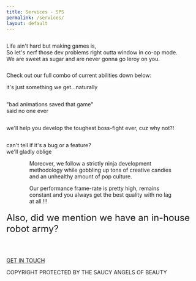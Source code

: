 ```yaml
---
title: Services - SPS
permalink: /services/
layout: default
---
```

<div class="services">
	<div class="banner">
	  <img src="{{ site.github.url }}/assets/images/banners/Video-Games-Services-South-East-Asia-Company.svg" alt="">
	</div>
	<div>
		<p class="banner-text">Life ain't hard but making games is,<br>So let's nerf those dev problems right outta window in co-op mode.<br>We are sweet as sugar and are never gonna go leroy on you.</p>
		<div class="banner-text" style="margin-top: 26px;">Check out our full combo of current abilities down below:</div>
	</div>
	<div class="flex-row">
		<div class="service">
			<img class="img-center" src="{{ site.github.url }}/assets/images/games/Video-Games-2D-3D-Artwork-Service.svg" alt="">
			<p class="banner-text">it's just something we get...naturally</p>
		</div>
		<div class="service">
			<img class="img-center" src="{{ site.github.url }}/assets/images/games/Video-Games-2D-3D-Animations-Service.svg" alt="">
			<p class="banner-text">"bad animations saved that game"<br>said no one ever</p>
		</div>
	</div>
	<div class="flex-row">
		<div class="service">
			<img class="img-center" src="{{ site.github.url }}/assets/images/games/Video-Games-Development-Unity-Engine-Service.svg" alt="">
			<p class="banner-text">we'll help you develop the toughest boss-fight ever,	 cuz why not?!</p>
		</div>
		<div class="service">
			<img class="img-center" src="{{ site.github.url }}/assets/images/games/Video-Games-Quality-Assurance-Service.svg" alt="">
			<p class="banner-text">can't tell if it's a bug or a feature?<br>we'll gladly oblige</p>
		</div>
	</div>
	<div style="margin: 0 60px;">
		<p class="banner-text">Moreover, we follow a strictly ninja development methodology while gobbling up tons of creative candies and an unhealthy amount of pop culture.</p>
		<p class="banner-text">Our performance frame-rate is pretty high, remains constant and you always get the best quality with no lag at all !!!</p>
	</div>
	<div>
		<p style="font-size: 24px; margin-top: 20px;" class="banner-text">Also, did we mention we have an in-house robot army?</p>
	</div>
	<div style="margin-top: 60px;">
		<div class="sps-button-container services-link">
		  <a href="mailto:hello@sweetpixelstudios.com?subject=SPS Service Request" class="sps-button services-link">GET IN TOUCH</a>
		  <div class="shadow"></div>
		</div>
	</div>
	<div class="footer">
		<p>COPYRIGHT PROTECTED BY THE SAUCY ANGELS OF BEAUTY</p>
	</div>
</div>
